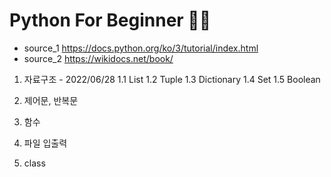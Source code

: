 # Python For Beginner 🧗‍♀️

* source_1 https://docs.python.org/ko/3/tutorial/index.html
* source_2 https://wikidocs.net/book/	

1. 자료구조 - 2022/06/28
	1.1 List
	1.2 Tuple
	1.3 Dictionary
	1.4 Set
	1.5 Boolean

2. 제어문, 반복문

3. 함수

4. 파일 입출력

5. class
